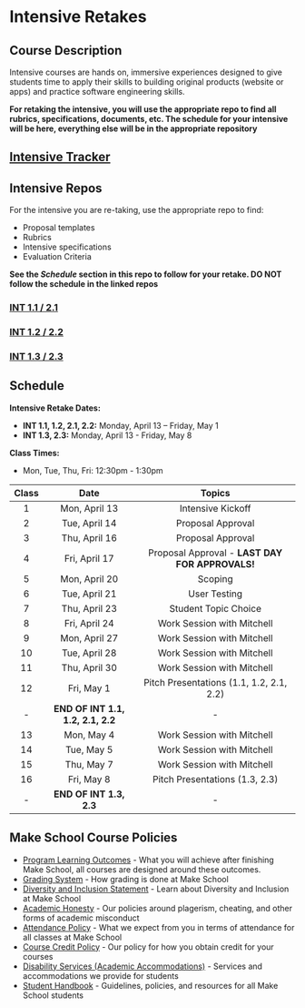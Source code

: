 # Intensive Retakes

## Course Description

Intensive courses are hands on, immersive experiences designed to give students time to apply their skills to building original products (website or apps) and practice software engineering skills.

**For retaking the intensive, you will use the appropriate repo to find all rubrics, specifications, documents, etc. The schedule for your intensive will be here, everything else will be in the appropriate repository**

## [Intensive Tracker](https://docs.google.com/spreadsheets/d/1KDwVlmC5kRrU6846iFF6tdzmUnEo25X9qRVVpf3rOjk/edit#gid=1456006823)

## Intensive Repos

For the intensive you are re-taking, use the appropriate repo to find:

- Proposal templates
- Rubrics
- Intensive specifications
- Evaluation Criteria 

**See the _Schedule_ section in this repo to follow for your retake. DO NOT follow the schedule in the linked repos**

### [INT 1.1 / 2.1](https://github.com/Make-School-Courses/INT-1.1-AND-INT-2.1-Fall-Intensive)

### [INT 1.2 / 2.2](https://github.com/Make-School-Courses/INT-1.2-AND-INT-2.2-Winter-Intensive)

### [INT 1.3 / 2.3](https://github.com/Make-School-Courses/INT-1.3-AND-INT-2.3-Spring-Intensive)


## Schedule

**Intensive Retake Dates:**

- **INT 1.1, 1.2, 2.1, 2.2:** Monday, April 13 – Friday, May 1 
- **INT 1.3, 2.3:** Monday, April 13 - Friday, May 8

**Class Times:**

- Mon, Tue, Thu, Fri: 12:30pm - 1:30pm

| Class |          Date          |                 Topics                  |
|:-----:|:----------------------:|:---------------------------------------:|
|  1 |  Mon, April 13              | Intensive Kickoff |
|  2 |  Tue, April 14               | Proposal Approval |
|  3 |  Thu, April 16               | Proposal Approval |
|  4 |  Fri, April 17               | Proposal Approval - **LAST DAY FOR APPROVALS!** |
|  5 |  Mon, April 20              | Scoping|
|  6 |  Tue, April 21               | User Testing|
|  7 |  Thu, April 23               | Student Topic Choice |
|  8 |  Fri, April 24               | Work Session with Mitchell |
|  9 |  Mon, April 27              | Work Session with Mitchell |
| 10 |  Tue, April 28               | Work Session with Mitchell |
| 11 |  Thu, April 30               | Work Session with Mitchell |
| 12 |  Fri, May 1               | Pitch Presentations (1.1, 1.2, 2.1, 2.2) |
| -  |  **END OF INT 1.1, 1.2, 2.1, 2.2** |   -  |
| 13 |  Mon, May 4              | Work Session with Mitchell |
| 14 |  Tue, May 5               | Work Session with Mitchell |
| 15 |  Thu, May 7               | Work Session with Mitchell |
| 16 |  Fri, May 8               | Pitch Presentations (1.3, 2.3) |
| -  |  **END OF INT 1.3, 2.3** |   -  |

## Make School Course Policies

- [Program Learning Outcomes](https://make.sc/program-learning-outcomes) - What you will achieve after finishing Make School, all courses are designed around these outcomes.
- [Grading System](https://make.sc/grading-system) - How grading is done at Make School
- [Diversity and Inclusion Statement](https://make.sc/diversity-and-inclusion-statement) - Learn about Diversity and Inclusion at Make School
- [Academic Honesty](https://make.sc/academic-honesty-policy) - Our policies around plagerism, cheating, and other forms of academic misconduct 
- [Attendance Policy](https://make.sc/attendance-policy) - What we expect from you in terms of attendance for all classes at Make School
- [Course Credit Policy](https://make.sc/course-credit-policy) - Our policy for how you obtain credit for your courses
- [Disability Services (Academic Accommodations)](https://make.sc/disability-services) - Services and accommodations we provide for students
- [Student Handbook](https://make.sc/student-handbook) - Guidelines, policies, and resources for all Make School students
